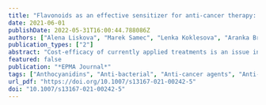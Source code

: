 ```yaml
---
title: "Flavonoids as an effective sensitizer for anti-cancer therapy: insights into multi-faceted mechanisms and applicability towards individualized patient profiles"
date: 2021-06-01
publishDate: 2022-05-31T16:00:44.788086Z
authors: ["Alena Liskova", "Marek Samec", "Lenka Koklesova", "Aranka Brockmueller", "Kevin Zhai", "Basma Abdellatif", "Manaal Siddiqui", "Kamil Biringer", "Erik Kudela", "Martin Pec", "Laura Kate Gadanec", "Miroslava Šudomová", "Sherif T. S. Hassan", "Anthony Zulli", "Mehdi Shakibaei", "Frank A. Giordano", "Dietrich Büsselberg", "Olga Golubnitschaja", "Peter Kubatka"]
publication_types: ["2"]
abstract: "Cost-efficacy of currently applied treatments is an issue in overall cancer management challenging healthcare and causing tremendous economic burden to societies around the world. Consequently, complex treatment models presenting concepts of predictive diagnostics followed by targeted prevention and treatments tailored to the personal patient profiles earn global appreciation as benefiting the patient, healthcare economy, and the society at large. In this context, application of flavonoids as a spectrum of compounds and their nano-technologically created derivatives is extensively under consideration, due to their multi-faceted anti-cancer effects applicable to the overall cost-effective cancer management, primary, secondary, and even tertiary prevention. This article analyzes most recently updated data focused on the potent capacity of flavonoids to promote anti-cancer therapeutic effects and interprets all the collected research achievements in the frame-work of predictive, preventive, and personalized (3P) medicine. Main pillars considered are:"
featured: false
publication: "*EPMA Journal*"
tags: ["Anthocyanidins", "Anti-bacterial", "Anti-cancer agents", "Anti-inflammation", "Anti-viral", "Chalcones", "Chemotherapy", "COVID-19", "Disease management", "Drug-sensitizing effect", "Flavanols", "Flavanones", "Flavones", "Flavonoids", "Flavonols", "Health economy", "Health policy", "Immunotherapy", "Isoflavonoids", "Nano-carrier delivery", "Phytochemicals", "Predictive preventive personalized medicine (3PM/PPPM)", "Radiotherapy", "Signalling pathways", "Targeted therapy", "Therapy efficacy", "Therapy resistance"]
url_pdf: "https://doi.org/10.1007/s13167-021-00242-5"
doi: "10.1007/s13167-021-00242-5"
---
```


